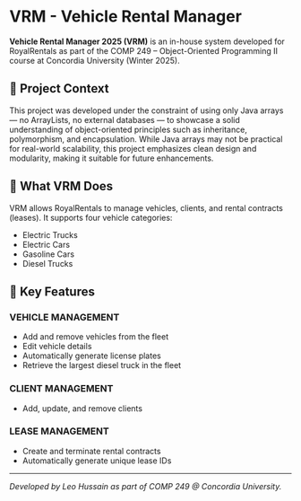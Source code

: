 # VRM - Vehicle Rental Manager 
**Vehicle Rental Manager 2025 (VRM)** is an in-house system developed for RoyalRentals as part of the COMP 249 – Object-Oriented Programming II course at Concordia University (Winter 2025).

## 📘 Project Context
This project was developed under the constraint of using only Java arrays — no ArrayLists, no external databases — to showcase a solid understanding of object-oriented principles such as inheritance, polymorphism, and encapsulation. 
While Java arrays may not be practical for real-world scalability, this project emphasizes clean design and modularity, making it suitable for future enhancements.

## 🚗 What VRM Does
VRM allows RoyalRentals to manage vehicles, clients, and rental contracts (leases). It supports four vehicle categories:
- Electric Trucks
- Electric Cars
- Gasoline Cars
- Diesel Trucks

## 🔧 Key Features

### VEHICLE MANAGEMENT
- Add and remove vehicles from the fleet
- Edit vehicle details
- Automatically generate license plates
- Retrieve the largest diesel truck in the fleet

### CLIENT MANAGEMENT
- Add, update, and remove clients

### LEASE MANAGEMENT
- Create and terminate rental contracts
- Automatically generate unique lease IDs


---

*Developed by Leo Hussain as part of COMP 249 @ Concordia University.*